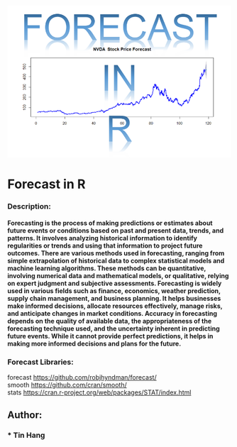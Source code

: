 <img src="FORECAST.PNG">  

# Forecast in R  

### Description:  
#### Forecasting is the process of making predictions or estimates about future events or conditions based on past and present data, trends, and patterns. It involves analyzing historical information to identify regularities or trends and using that information to project future outcomes. There are various methods used in forecasting, ranging from simple extrapolation of historical data to complex statistical models and machine learning algorithms. These methods can be quantitative, involving numerical data and mathematical models, or qualitative, relying on expert judgment and subjective assessments. Forecasting is widely used in various fields such as finance, economics, weather prediction, supply chain management, and business planning. It helps businesses make informed decisions, allocate resources effectively, manage risks, and anticipate changes in market conditions. Accuracy in forecasting depends on the quality of available data, the appropriateness of the forecasting technique used, and the uncertainty inherent in predicting future events. While it cannot provide perfect predictions, it helps in making more informed decisions and plans for the future.  

### Forecast Libraries:  
forecast https://github.com/robjhyndman/forecast/    
smooth https://github.com/cran/smooth/  
stats https://cran.r-project.org/web/packages/STAT/index.html   

## Author:  
### * Tin Hang  

